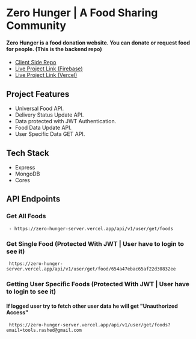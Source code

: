 # Zero Hunger | A Food Sharing Community

#### Zero Hunger is a food donation website. You can donate or request food for people. (This is the backend repo)

- [Client Side Repo](https://github.com/Porgramming-Hero-web-course/b8a11-client-side-CodeWithRashed)
- [Live Project Link (Firebase)](https://zero-hunger-a4e14.web.app)
- [Live Project Link (Vercel)](https://zero-hunger-client-five.vercel.app)

## Project Features
- Universal Food API.
- Delivery Status Update API.
- Data protected with JWT Authentication.
- Food Data Update API.
- User Specific Data GET API.

## Tech Stack

- Express
- MongoDB
- Cores

## API Endpoints

 ### Get All Foods
	 - https://zero-hunger-server.vercel.app/api/v1/user/get/foods

### Get Single Food (Protected With JWT | User have to login to see it)
	 https://zero-hunger-server.vercel.app/api/v1/user/get/food/654a47ebac65af22d30832ee


### Getting User Specific Foods (Protected With JWT | User have to login to see it)
#### If logged user try to fetch other user data he will get "Unauthorized Access"
	 https://zero-hunger-server.vercel.app/api/v1/user/get/foods?email=tools.rashed@gmail.com
